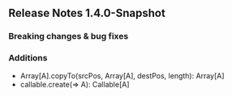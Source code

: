 ## Release Notes 1.4.0-Snapshot

### Breaking changes & bug fixes

### Additions
+ Array[A].copyTo(srcPos, Array[A], destPos, length): Array[A]
+ callable.create(=> A): Callable[A]